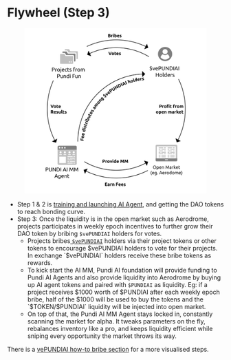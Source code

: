 # Flywheel (Step 3)

<figure><img src="../.gitbook/assets/Drawing - 05-Cycle (1).png" alt=""><figcaption></figcaption></figure>

* Step 1 & 2 is [training and launching AI Agent](train-and-launch-step-1-and-2.md), and getting the DAO tokens to reach bonding curve.&#x20;
* Step 3: Once the liquidity is in the open market such as Aerodrome, projects participates in weekly epoch incentives to further grow their DAO token by bribing `$vePUNDIAI` holders for votes.
  * Projects bribes[ `$vePUNDIAI`](../token-economy-of-pundi-x-pundi-ai-and-pundi-aifx/vepundiai/) holders via their project tokens or other tokens to encourage $vePUNDIAI holders to vote for their projects. In exchange `$vePUNDIAI` holders receive these bribe tokens as rewards.&#x20;
  * To kick start the AI MM, Pundi AI foundation will provide funding to Pundi AI Agents and also provide liquidity into Aerodrome by buying up AI agent tokens and paired with `$PUNDIAI` as liquidity. Eg: if a project receives $1000 worth of $PUNDIAI after each weekly epoch bribe, half of the $1000 will be used to buy the tokens and the `$TOKEN/$PUNDIAI` liquidity will be injected into open market.&#x20;
  * On top of that, the Pundi AI MM Agent stays locked in, constantly scanning the market for alpha. It tweaks parameters on the fly, rebalances inventory like a pro, and keeps liquidity efficient while sniping every opportunity the market throws its way.

There is a [vePUNDIAI how-to bribe section](../token-economy-of-pundi-x-pundi-ai-and-pundi-aifx/vepundiai/how-to-bribe-with-vepundiai.md) for a more visualised steps.




